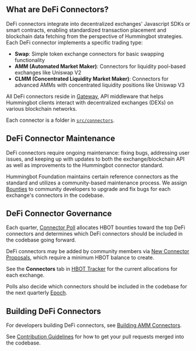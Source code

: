 ## What are DeFi Connectors?

DeFi connectors integrate into decentralized exchanges' Javascript SDKs or smart contracts, enabling standardized transaction placement and blockchain data fetching from the perspective of Hummingbot strategies. Each DeFi connector implements a specific trading type:

- **Swap**: Simple token exchange connectors for basic swapping functionality
- **AMM (Automated Market Maker)**: Connectors for liquidity pool-based exchanges like Uniswap V2
- **CLMM (Concentrated Liquidity Market Maker)**: Connectors for advanced AMMs with concentrated liquidity positions like Uniswap V3

All DeFi connectors reside in [Gateway](/gateway), API middleware that helps Hummingbot clients interact with decentralized exchanges (DEXs) on various blockchain networks.

Each connector is a folder in [`src/connectors`](https://github.com/hummingbot/gateway/tree/main/src/connectors).

## DeFi Connector Maintenance

DeFi connectors require ongoing maintenance: fixing bugs, addressing user issues, and keeping up with updates to both the exchange/blockchain API as well as improvements to the Hummingbot connector standard.

Hummingbot Foundation maintains certain reference connectors as the standard and utilizes a community-based maintenance process. We assign [Bounties](/bounties) to community developers to upgrade and fix bugs for each exchange's connectors in the codebase.

## DeFi Connector Governance

Each quarter, [Connector Poll](/governance/polls) allocates HBOT bounties toward the top DeFi connectors and determines which DeFi connectors should be included in the codebase going forward.

DeFi connectors may be added by community members via [New Connector Proposals](/governance/proposals), which require a minimum HBOT balance to create.

See the **Connectors** tab in [HBOT Tracker](https://docs.google.com/spreadsheets/d/1UNAumPMnXfsghAAXrfKkPGRH9QlC8k7Cu1FGQVL1t0M/edit?usp=sharing) for the current allocations for each exchange.

Polls also decide which connectors should be included in the codebase for the next quarterly [Epoch](../governance/epochs.md).

## Building DeFi Connectors

For developers building DeFi connectors, see [Building AMM Connectors](/gateway/adding-dex-connectors).

See [Contribution Guidelines](/developers/contributions/) for how to get your pull requests merged into the codebase.
